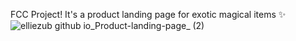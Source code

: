 FCC Project! 
It's a product landing page for exotic magical items ✨
![elliezub github io_Product-landing-page_ (2)](https://user-images.githubusercontent.com/112726692/233217414-dfca69c1-db12-41c9-8bb7-c35c66287dcd.png)
